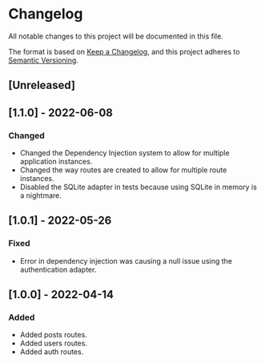 # Changelog

All notable changes to this project will be documented in this file.

The format is based on [Keep a Changelog](https://keepachangelog.com/en/1.0.0/), and this project adheres
to [Semantic Versioning](https://semver.org/spec/v2.0.0.html).

## [Unreleased]

## [1.1.0] - 2022-06-08

### Changed

- Changed the Dependency Injection system to allow for multiple application instances.
- Changed the way routes are created to allow for multiple route instances.
- Disabled the SQLite adapter in tests because using SQLite in memory is a nightmare.

## [1.0.1] - 2022-05-26

### Fixed

- Error in dependency injection was causing a null issue using the authentication adapter.

## [1.0.0] - 2022-04-14

### Added

- Added posts routes.
- Added users routes.
- Added auth routes.